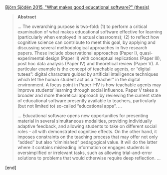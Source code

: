 [Björn Sjödén 2015, "What makes good educational software?" (thesis)](https://lup.lub.lu.se/search/publication/7991505)

> **Abstract**
>
> ... The overarching purpose is two-fold: (1) to perform a critical examination of what makes educational software effective for learning (particularly when employed in actual classrooms); (2) to reflect how cognitive science can contribute to meet this goal, by applying and discussing several methodological approaches in five research papers. These include observational approaches (Paper I), quasi-experimental design (Paper II) with conceptual replications (Paper III), post hoc data analysis (Paper IV) and theoretical review (Paper V). A particular example is the concept of teachable agents, or “digital tutees”: digital characters guided by artificial intelligence techniques which let the human student act as a “teacher” in the digital environment. A focus point in Paper I–IV is how teachable agents may improve students’ learning through social influence. Paper V takes a broader and more theoretical approach by reviewing the current state of educational software presently available to teachers, particularly (but not limited to) so-called “educational apps”. ...
> 
> ... Educational software opens new opportunities for presenting material in several simultaneous modalities, providing individually adaptive feedback, and allowing students to take on different social roles – all with demonstrated cognitive effects. On the other hand, it imposes constraints on the teaching process that may offer not only “added” but also “diminished” pedagogical value. It will do the latter where it contains misleading information or engages students in oversimplified or irrelevant tasks, such as allowing trial-and-error solutions to problems that would otherwise require deep reflection. ...

[end]
